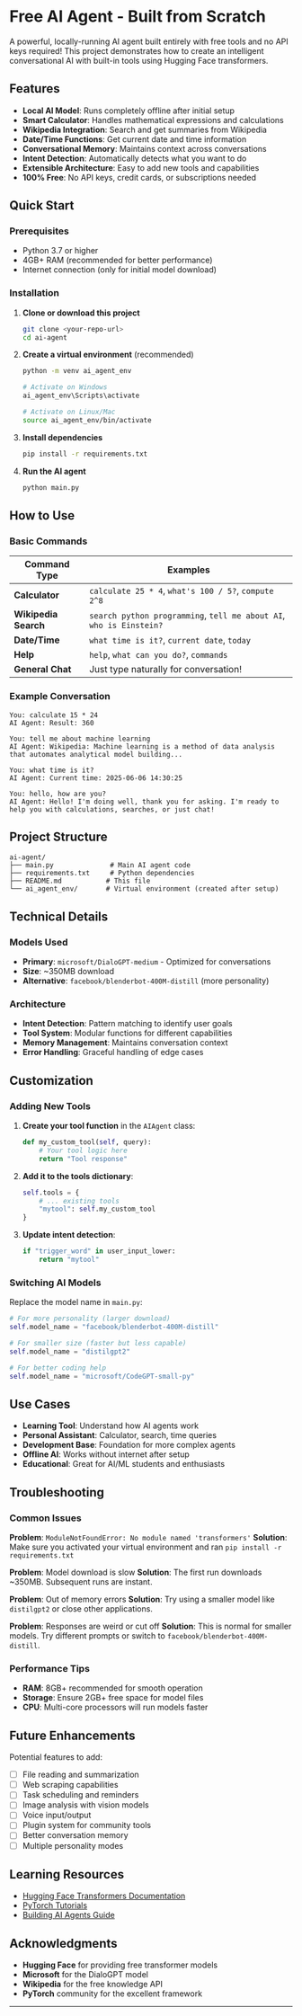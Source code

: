 # Free AI Agent - Built from Scratch

A powerful, locally-running AI agent built entirely with free tools and no API keys required! This project demonstrates how to create an intelligent conversational AI with built-in tools using Hugging Face transformers.

## Features

- **Local AI Model**: Runs completely offline after initial setup
- **Smart Calculator**: Handles mathematical expressions and calculations
- **Wikipedia Integration**: Search and get summaries from Wikipedia
- **Date/Time Functions**: Get current date and time information
- **Conversational Memory**: Maintains context across conversations
- **Intent Detection**: Automatically detects what you want to do
- **Extensible Architecture**: Easy to add new tools and capabilities
- **100% Free**: No API keys, credit cards, or subscriptions needed

## Quick Start

### Prerequisites

- Python 3.7 or higher
- 4GB+ RAM (recommended for better performance)
- Internet connection (only for initial model download)

### Installation

1. **Clone or download this project**
   ```bash
   git clone <your-repo-url>
   cd ai-agent
   ```

2. **Create a virtual environment** (recommended)
   ```bash
   python -m venv ai_agent_env
   
   # Activate on Windows
   ai_agent_env\Scripts\activate
   
   # Activate on Linux/Mac
   source ai_agent_env/bin/activate
   ```

3. **Install dependencies**
   ```bash
   pip install -r requirements.txt
   ```

4. **Run the AI agent**
   ```bash
   python main.py
   ```

## How to Use

### Basic Commands

| Command Type | Examples |
|-------------|----------|
| **Calculator** | `calculate 25 * 4`, `what's 100 / 5?`, `compute 2^8` |
| **Wikipedia Search** | `search python programming`, `tell me about AI`, `who is Einstein?` |
| **Date/Time** | `what time is it?`, `current date`, `today` |
| **Help** | `help`, `what can you do?`, `commands` |
| **General Chat** | Just type naturally for conversation! |

### Example Conversation

```
You: calculate 15 * 24
AI Agent: Result: 360

You: tell me about machine learning
AI Agent: Wikipedia: Machine learning is a method of data analysis that automates analytical model building...

You: what time is it?
AI Agent: Current time: 2025-06-06 14:30:25

You: hello, how are you?
AI Agent: Hello! I'm doing well, thank you for asking. I'm ready to help you with calculations, searches, or just chat!
```

## Project Structure

```
ai-agent/
├── main.py              # Main AI agent code
├── requirements.txt     # Python dependencies
├── README.md           # This file
└── ai_agent_env/       # Virtual environment (created after setup)
```

## Technical Details

### Models Used
- **Primary**: `microsoft/DialoGPT-medium` - Optimized for conversations
- **Size**: ~350MB download
- **Alternative**: `facebook/blenderbot-400M-distill` (more personality)

### Architecture
- **Intent Detection**: Pattern matching to identify user goals
- **Tool System**: Modular functions for different capabilities
- **Memory Management**: Maintains conversation context
- **Error Handling**: Graceful handling of edge cases

## Customization

### Adding New Tools

1. **Create your tool function** in the `AIAgent` class:
   ```python
   def my_custom_tool(self, query):
       # Your tool logic here
       return "Tool response"
   ```

2. **Add it to the tools dictionary**:
   ```python
   self.tools = {
       # ... existing tools
       "mytool": self.my_custom_tool
   }
   ```

3. **Update intent detection**:
   ```python
   if "trigger_word" in user_input_lower:
       return "mytool"
   ```

### Switching AI Models

Replace the model name in `main.py`:
```python
# For more personality (larger download)
self.model_name = "facebook/blenderbot-400M-distill"

# For smaller size (faster but less capable)
self.model_name = "distilgpt2"

# For better coding help
self.model_name = "microsoft/CodeGPT-small-py"
```

## Use Cases

- **Learning Tool**: Understand how AI agents work
- **Personal Assistant**: Calculator, search, time queries
- **Development Base**: Foundation for more complex agents
- **Offline AI**: Works without internet after setup
- **Educational**: Great for AI/ML students and enthusiasts

## Troubleshooting

### Common Issues

**Problem**: `ModuleNotFoundError: No module named 'transformers'`
**Solution**: Make sure you activated your virtual environment and ran `pip install -r requirements.txt`

**Problem**: Model download is slow
**Solution**: The first run downloads ~350MB. Subsequent runs are instant.

**Problem**: Out of memory errors
**Solution**: Try using a smaller model like `distilgpt2` or close other applications.

**Problem**: Responses are weird or cut off
**Solution**: This is normal for smaller models. Try different prompts or switch to `facebook/blenderbot-400M-distill`.

### Performance Tips

- **RAM**: 8GB+ recommended for smooth operation
- **Storage**: Ensure 2GB+ free space for model files
- **CPU**: Multi-core processors will run models faster

## Future Enhancements

Potential features to add:
- [ ] File reading and summarization
- [ ] Web scraping capabilities
- [ ] Task scheduling and reminders
- [ ] Image analysis with vision models
- [ ] Voice input/output
- [ ] Plugin system for community tools
- [ ] Better conversation memory
- [ ] Multiple personality modes

## Learning Resources

- [Hugging Face Transformers Documentation](https://huggingface.co/docs/transformers)
- [PyTorch Tutorials](https://pytorch.org/tutorials/)
- [Building AI Agents Guide](https://docs.anthropic.com)


## Acknowledgments

- **Hugging Face** for providing free transformer models
- **Microsoft** for the DialoGPT model
- **Wikipedia** for the free knowledge API
- **PyTorch** community for the excellent framework

---

